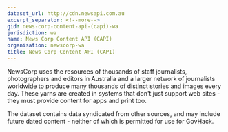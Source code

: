 ```yaml
---
dataset_url: http://cdn.newsapi.com.au
excerpt_separator: <!--more-->
gid: news-corp-content-api-(capi)-wa
jurisdiction: wa
name: News Corp Content API (CAPI)
organisation: newscorp-wa
title: News Corp Content API (CAPI)
---
```


NewsCorp uses the resources of thousands of staff journalists, photographers and editors in Australia and a larger network of journalists worldwide to produce many thousands of distinct stories and images every day. These yarns are created in systems that don't just support web sites - they must provide content for apps and print too.

<!--more-->

The dataset contains data syndicated from other sources, and may include future dated content - neither of which is permitted for use for GovHack.